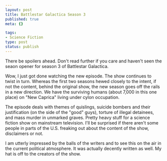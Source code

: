 ```yaml
--- 
layout: post
title: Battlestar Galactica Season 3
published: true
meta: {}

tags: 
- Science Fiction
type: post
status: publish
---
```

There be spoilers ahead. Don't read further if you care and haven't seen the seaon opener for season 3 of Battlestar Galactica.

Wow, I just got done watching the new episode. The show continues to twist in turn. Whereas the first two seasons hewed closely to the intent, if not the content, behind the original show, the new season goes off the rails in a new direction. We have the surviving humans (about 7,000 in this one place) on "New Caprica" living under cylon occupation.

The episode deals with themes of quislings, suicide bombers and their justification (on the side of the "good" guys), torture of illegal detainees, and mass murder in unmarked graves. Pretty heavy stuff for a science fiction show on mainstream television. I'll be surprised if there aren't some people in parts of the U.S. freaking out about the content of the show, disclaimers or not.

I am utterly impressed by the balls of the writers and to see this on the air in the current political atmosphere. It was actually decently written as well. My hat is off to the creators of the show.
